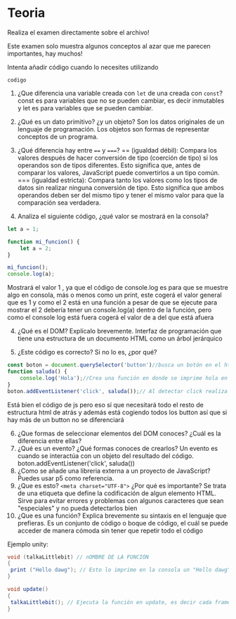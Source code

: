 # Teoria

Realiza el examen directamente sobre el archivo!

Este examen solo muestra algunos conceptos al azar que me parecen importantes, hay muchos!

Intenta añadir código cuando lo necesites utilizando

```lenguaje
codigo
```

1. ¿Que diferencia una variable creada con `let` de una creada con `const`?
const es para variables que no se pueden cambiar, es decir inmutables y let es para variables que se pueden cambiar.

2. ¿Qué es un dato primitivo? ¿y un objeto?
Son los datos originales de un lenguaje de programación. Los objetos son formas de representar conceptos de un programa.

2. ¿Qué diferencia hay entre `==` y `===`?
== (igualdad débil):
    Compara los valores después de hacer conversión de tipo (coerción de tipo) si los operandos son de tipos diferentes.
    Esto significa que, antes de comparar los valores, JavaScript puede convertirlos a un tipo común.
=== (igualdad estricta):
    Compara tanto los valores como los tipos de datos sin realizar ninguna conversión de tipo.
    Esto significa que ambos operandos deben ser del mismo tipo y tener el mismo valor para que la comparación sea verdadera.
3. Analiza el siguiente código, ¿qué valor se mostrará en la consola?

```js
let a = 1;

function mi_funcion() {
    let a = 2;
}

mi_funcion();
console.log(a);
```
Mostrará el valor 1 , ya que el código de console.log es para que se muestre algo en consola, más o menos como un print, este cogerá el valor general que es 1 y como el 2 está en una función a pesar de que se ejecute para mostrar el 2 debería tener un console.log(a) dentro de la función, pero como el console log está fuera cogerá el valor de a del que está afuera


4. ¿Qué es el DOM? Explícalo brevemente.
Interfaz de programación que tiene una estructura de un documento HTML como un árbol jerárquico

5. ¿Este código es correcto? Si no lo es, ¿por qué?
```js
const boton = document.querySelector('button')//busca un botón en el html y le da el valor a la variable boton;
function saluda() {
    console.log('Hola');//Crea una función en donde se imprime hola en la consola
}
boton.addEventListener('click', saluda());// Al detectar click realiza la función saluda()
```
Está bien el código de js pero eso sí que necesitará todo el resto de estructura html de atrás y además está cogiendo todos los button así que si hay más de un button no se diferenciará

6. ¿Que formas de seleccionar elementos del DOM conoces? ¿Cuál es la diferencia entre ellas?
7. ¿Qué es un evento? ¿Qué formas conoces de crearlos?
Un evento es cuando se interactúa con un objeto del resultado del código. boton.addEventListener('click', saluda())
8. ¿Como se añade una libreria externa a un proyecto de JavaScript? Puedes usar p5 como referencia.
9. ¿Que es esto? `<meta charset="UTF-8">` ¿Por qué es importante?
Se trata de una etiqueta que define la codificación de algun elemento HTML. Sirve para evitar errores y problemas con algunos caracteres que sean "especiales" y no pueda detectarlos bien
10. ¿Que es una función? Explica brevemente su sintaxis en el lenguaje que prefieras.
Es un conjunto de código o boque de código, el cuál se puede acceder de manera cómoda sin tener que repetir todo el código

Ejemplo unity:
```c#
void (talkaLittlebit) // nOMBRE DE LA FUNCIÓN
{
 print ("Hello dawg"); // Esto lo imprime en la consola un "Hello dawg"
}

void update()
{
 talkaLittlebit(); // Ejecuta la función en update, es decir cada frame
}
```